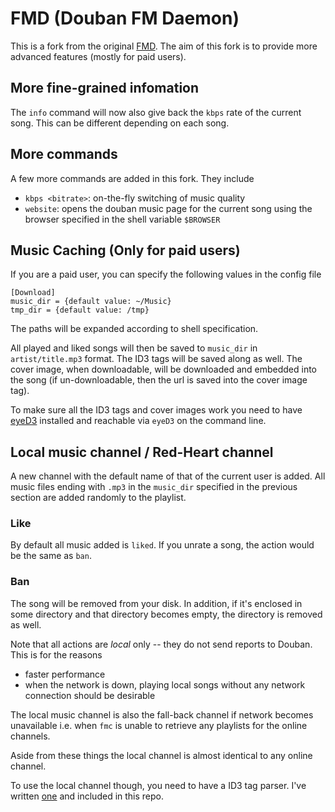 # FMD (Douban FM Daemon)

This is a fork from the original [FMD](https://github.com/hzqtc/fmd). The aim of this fork is to provide more advanced features (mostly for paid users).

## More fine-grained infomation

The `info` command will now also give back the `kbps` rate of the current song. This can be different depending on each song.

## More commands

A few more commands are added in this fork. They include

* `kbps <bitrate>`: on-the-fly switching of music quality
* `website`: opens the douban music page for the current song using the browser specified in the shell variable `$BROWSER`

## Music Caching (Only for paid users)

If you are a paid user, you can specify the following values in the config file

    [Download]
    music_dir = {default value: ~/Music}
    tmp_dir = {default value: /tmp}

The paths will be expanded according to shell specification.

All played and liked songs will then be saved to `music_dir` in `artist/title.mp3` format. The ID3 tags will be saved along as well. The cover image, when downloadable, will be downloaded and embedded into the song (if un-downloadable, then the url is saved into the cover image tag).

To make sure all the ID3 tags and cover images work you need to have [eyeD3](http://eyed3.nicfit.net/) installed and reachable via `eyeD3` on the command line.

## Local music channel / Red-Heart channel

A new channel with the default name of that of the current user is added. All music files ending with `.mp3` in the `music_dir` specified in the previous section are added randomly to the playlist.

### Like

By default all music added is `liked`. If you unrate a song, the action would be the same as `ban`.

### Ban

The song will be removed from your disk. In addition, if it's enclosed in some directory and that directory becomes empty, the directory is removed as well.

Note that all actions are *local* only -- they do not send reports to Douban. This is for the reasons

* faster performance
* when the network is down, playing local songs without any network connection should be desirable

The local music channel is also the fall-back channel if network becomes unavailable i.e. when `fmc` is unable to retrieve any playlists for the online channels.

Aside from these things the local channel is almost identical to any online channel.

To use the local channel though, you need to have a ID3 tag parser. I've written [one](eyeD3f) and included in this repo.
